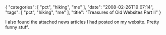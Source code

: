 {
    "categories": [
        "pct", 
        "hiking", 
        "me"
    ], 
    "date": "2008-02-26T19:07:14", 
    "tags": [
        "pct", 
        "hiking", 
        "me"
    ], 
    "title": "Treasures of Old Websites Part II"
}

I also found the attached news articles I had posted on my website. Pretty funny stuff.